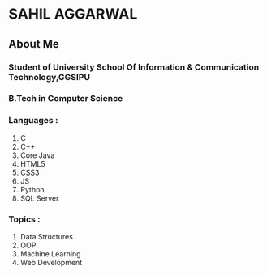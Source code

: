 <h1>SAHIL AGGARWAL</H1>

<h2>About Me</h2>

<h3>Student of University School Of Information & Communication Technology,GGSIPU</h3> 
<h3>B.Tech in Computer Science</h3>

<h3>Languages :</h3>
<ol>
<li>C</li>
<li>C++</li>
<li>Core Java</li>
<li>HTML5</li>
<li>CSS3</li>
<li>JS</li>
<li>Python</li>
<li>SQL Server</li>
</ol>

<h3>Topics :</h3>
<ol>
<li>Data Structures</li>
<li>OOP</li>
<li>Machine Learning</li>
<li>Web Development</li>
</ol>



